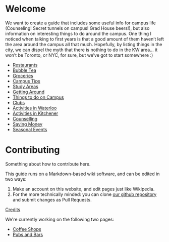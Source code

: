 <!-- TITLE: Home -->
<!-- SUBTITLE: Fantastic Waterloo Gems and Where to Find Them -->

# Welcome

We want to create a guide that includes some useful info for campus life (Counseling! Secret tunnels on campus! Grad House beers!), but also information on interesting things to do around the campus. One thing I noticed when talking to first years is that a good amount of them haven’t left the area around the campus all that much. Hopefully, by listing things in the city, we can dispel the myth that there is nothing to do in the KW area… it won’t be Toronto, or NYC, for sure, but we’ve got to start somewhere :)

* [Restaurants](/restaurants)
* [Bubble Tea](/bubble-tea)
* [Groceries](/groceries)
* [Campus Tips](/campus-tips)
* [Study Areas](/study-areas)
* [Getting Around](/getting-around)
* [Things to do on Campus](/what-to-do)
* [Clubs](/clubs)
* [Activities in Waterloo](/waterloo-activities)
* [Activities in Kitchener](/kitchener-activities)
* [Counselling](/counselling)
* [Saving Money](/saving-money)
* [Seasonal Events](/events)
# Contributing
Something about how to contribute here.

This guide runs on a Markdown-based wiki software, and can be edited in two ways:
1.  Make an account on this website, and edit pages just like Wikipedia.
2.  For the more technically minded: you can clone [our github repository](https://github.com/icechen1/uwguide) and submit changes as Pull Requests.

[Credits](/credits)

We're currently working on the following two pages:
* [Coffee Shops](/coffee-shops)
* [Pubs and Bars](/bars)